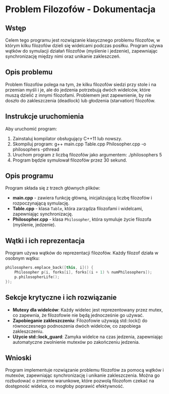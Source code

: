 # Problem Filozofów - Dokumentacja

## Wstęp
Celem tego programu jest rozwiązanie klasycznego problemu filozofów, w którym kilku filozofów dzieli się widelcami podczas posiłku. Program używa wątków do symulacji działań filozofów (myślenie i jedzenie), zapewniając synchronizację między nimi oraz unikanie zakleszczeń.

## Opis problemu
Problem filozofów polega na tym, że kilku filozofów siedzi przy stole i na przemian myśli i je, ale do jedzenia potrzebują dwóch widelców, które muszą dzielić z innymi filozofami. Problemem jest zapewnienie, by nie doszło do zakleszczenia (deadlock) lub głodzenia (starvation) filozofów.

## Instrukcje uruchomienia
Aby uruchomić program:
1. Zainstaluj kompilator obsługujący C++11 lub nowszy.
2. Skompiluj program:
    g++ main.cpp Table.cpp Philosopher.cpp -o philosophers -pthread
3. Uruchom program z liczbą filozofów jako argumentem:
    ./philosophers 5
4. Program będzie symulował filozofów przez 30 sekund.

## Opis programu
Program składa się z trzech głównych plików:
- **main.cpp** - zawiera funkcję główną, inicjalizującą liczbę filozofów i rozpoczynającą symulację.
- **Table.cpp** - klasa `Table`, która zarządza filozofami i widelcami, zapewniając synchronizację.
- **Philosopher.cpp** - klasa `Philosopher`, która symuluje życie filozofa (myślenie, jedzenie).

## Wątki i ich reprezentacja
Program używa wątków do reprezentacji filozofów. Każdy filozof działa w osobnym wątku:
```c++
philosophers.emplace_back([this, i]() {
    Philosopher p(i, forks[i], forks[(i + 1) % numPhilosophers]);
    p.philosopherLife();
});
```

## Sekcje krytyczne i ich rozwiązanie
- **Mutexy dla widelców**: Każdy widelec jest reprezentowany przez mutex, co zapewnia, że filozofowie nie będą jednocześnie go używać.
- **Zapobieganie zakleszczeniu**: Filozofowie używają std::lock() do równoczesnego podnoszenia dwóch widelców, co zapobiega zakleszczeniu.
- **Użycie std::lock_guard**: Zamyka widelce na czas jedzenia, zapewniając automatyczne zwolnienie mutexów po zakończeniu jedzenia.

## Wnioski
Program implementuje rozwiązanie problemu filozofów za pomocą wątków i mutexów, zapewniając synchronizację i unikanie zakleszczenia. Można go rozbudować o zmienne warunkowe, które pozwolą filozofom czekać na dostępność widelca, co mogłoby poprawić efektywność.
